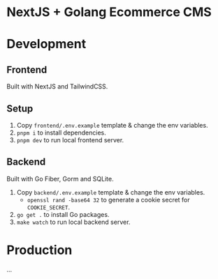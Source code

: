 # NextJS + Golang Ecommerce CMS

# Development

## Frontend

Built with NextJS and TailwindCSS.

## Setup

1. Copy `frontend/.env.example` template & change the env variables.
2. `pnpm i` to install dependencies.
3. `pnpm dev` to run local frontend server.

## Backend

Built with Go Fiber, Gorm and SQLite.

1. Copy `backend/.env.example` template & change the env variables.
    - `openssl rand -base64 32` to generate a cookie secret for `COOKIE_SECRET`.
2. `go get .` to install Go packages.
3. `make watch` to run local backend server.

# Production

...
